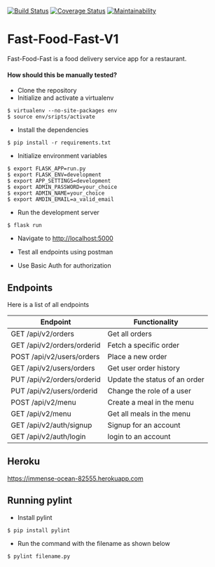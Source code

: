 [![Build Status](https://travis-ci.org/Bryan-Cee/Fast-Food-Fast-V1.svg?branch=master)](https://travis-ci.org/Bryan-Cee/Fast-Food-Fast-V1) [![Coverage Status](https://coveralls.io/repos/github/Bryan-Cee/Fast-Food-Fast-V1/badge.svg?branch=challenge-3)](https://coveralls.io/github/Bryan-Cee/Fast-Food-Fast-V1?branch=challenge-3) [![Maintainability](https://api.codeclimate.com/v1/badges/515632750db64aa8bf45/maintainability)](https://codeclimate.com/github/Bryan-Cee/Fast-Food-Fast-V1/maintainability)

# Fast-Food-Fast-V1
Fast-Food-Fast is a food delivery service app for a restaurant.



#### How should this be manually tested?
- Clone the repository
- Initialize and activate a virtualenv
 ```
 $ virtualenv --no-site-packages env
 $ source env/sripts/activate
 ```
- Install the dependencies
 ```
 $ pip install -r requirements.txt
 ```
- Initialize environment variables
``` 
$ export FLASK_APP=run.py
$ export FLASK_ENV=development
$ export APP_SETTINGS=development
$ export ADMIN_PASSWORD=your_choice
$ export ADMIN_NAME=your_choice
$ export AMDIN_EMAIL=a_valid_email
```
- Run the development server
```
$ flask run
```
- Navigate to [http://localhost:5000](http://localhost:5000)

- Test all endpoints using postman
- Use Basic Auth for authorization

## Endpoints

Here is a list of all endpoints

| Endpoint                     | Functionality                 |
| ---------------------------- | ----------------------------- |
| GET   /api/v2/orders         | Get all orders                |
| GET   /api/v2/orders/orderid | Fetch a specific order        |
| POST   /api/v2/users/orders  | Place a new order             |
| GET   /api/v2/users/orders   | Get user order history        |
| PUT   /api/v2/orders/orderid | Update the status of an order |
| PUT   /api/v2/users/orderid  | Change the role of a user     |
| POST   /api/v2/menu          | Create a meal in the menu     |
| GET   /api/v2/menu           | Get all meals in the menu     |
| GET   /api/v2/auth/signup    | Signup for an account         |
| GET   /api/v2/auth/login     | login to an account           |

 ## Heroku
 https://immense-ocean-82555.herokuapp.com
 
 ## Running pylint
 - Install pylint
```
$ pip install pylint
```
 - Run the command with the filename as shown below
```
$ pylint filename.py
```  
